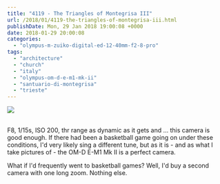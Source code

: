 ```yaml
---
title: "4119 - The Triangles of Montegrisa III"
url: /2018/01/4119-the-triangles-of-montegrisa-iii.html
publishDate: Mon, 29 Jan 2018 19:00:08 +0000
date: 2018-01-29 20:00:08
categories: 
  - "olympus-m-zuiko-digital-ed-12-40mm-f2-8-pro"
tags: 
  - "architecture"
  - "church"
  - "italy"
  - "olympus-om-d-e-m1-mk-ii"
  - "santuario-di-montegrisa"
  - "trieste"
---
```

<div class="container">
<div class="center"><a target="_blank" href="https://d25zfm9zpd7gm5.cloudfront.net/1200x1200/2017/20170527_121526_lr.jpg"><img class="webfeedsFeaturedVisual" src="https://d25zfm9zpd7gm5.cloudfront.net/0600x0600/2017/20170527_121526_lr.jpg" /></a></div>
</div>
<br />

F8, 1/15s, ISO 200, thr range as dynamic as it gets and ... this camera is good enough. If there had been a basketball game going on under these conditions, I'd very likely sing a different tune, but as it is - and as what I take pictures of - the OM-D E-M1 Mk II is a perfect camera.

What if I'd frequently went to basketball games? Well, I'd buy a second camera with one long zoom. Nothing else.
